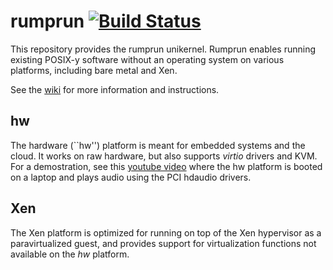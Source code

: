 rumprun [![Build Status](https://travis-ci.org/rumpkernel/rumprun.svg?branch=master)](https://travis-ci.org/rumpkernel/rumprun)
=======

This repository provides the rumprun unikernel.  Rumprun enables
running existing POSIX-y software without an operating system on various
platforms, including bare metal and Xen.

See the [wiki](http://wiki.rumpkernel.org/Repo:-rumprun) for more
information and instructions.

hw
--

The hardware (``hw'') platform is meant for embedded systems
and the cloud.  It works on raw hardware, but also supports
_virtio_ drivers and KVM.  For a demostration, see this [youtube
video](https://www.youtube.com/watch?v=EyeRplLMx4c) where the hw
platform is booted on a laptop and plays audio using the PCI hdaudio
drivers.

Xen
---

The Xen platform is optimized for running on top of the Xen hypervisor
as a paravirtualized guest, and provides support for virtualization
functions not available on the _hw_ platform.
